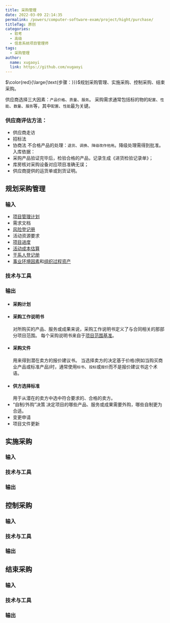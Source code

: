 ```yaml
---
title: 采购管理
date: 2022-03-09 22:14:35
permalink: /powers/computer-software-exam/project/hight/purchase/
titleTag: 原创
categories: 
  - 软考
  - 高级
  - 信息系统项目管理师
tags: 
  - 采购管理
author: 
  name: xugaoyi
  link: https://github.com/xugaoyi
---
```


$\color{red}{\large{\text{步骤：}}}$规划采购管理、实施采购、控制采购、结束采购。

供应商选择三大因素：`产品价格`、`质量`、`服务`。
采购需求通常包括标的物的`配置`、`性能`、`数量`、`服务`等，其中`配置`、`性能`最为关键。

<!-- more -->

### 供应商评估方法：
- 供应商走访
- 招标法
- 协商法
不合格产品的处理：`退货`、`调换`、`降级改作他用`。降级处理需得到批准。
入库依据：
- 采购产品验证完毕后，检验合格的产品，记录生成《进货检验记录单》；
- 库房核对采购设备对应项目准确无误；
- 供应商提供的运货单或到货证明。

## 规划采购管理

### 输入
- [项目管理计划](01.整体管理.md#项目管理计划)
- 需求文档
- [风险登记册](09.风险管理.md#风险登记册)
- 活动资源要求
- [项目进度](03.进度管理.md#进度基准)
- [活动成本估算](04.成本管理.md#2估算成本)
- [干系人登记册](08.干系人管理.md#干系人登记册)
- [事业环境因素](01.整体管理.md#事业环境因素)和[组织过程资产](01.整体管理.md#组织过程资产)
### 技术与工具

### 输出
- #### 采购计划
- #### 采购工作说明书
  对所购买的产品、服务或成果来说，采购工作说明书定义了与合同相关的那部分项目范围。
  每个采购说明书来自于[项目范围基准](02.范围管理.md#范围基准-scope-baseline)。
- #### 采购文件
  用来得到潜在卖方的报价建议书。
  当选择卖方的决定基于价格(例如当购买商业产品或标准产品)时，通常使用`标书`、`投标`或`报价`而不是报价建议书这个术语。
- #### 供方选择标准
  用于从潜在的卖方中选中符合要求的、合格的卖方。
- “自制/外购”决策
  决定项目的哪些产品、服务或成果需要外购，哪些自制更为合适。
- 变更申请
- 项目文件更新
## 实施采购

### 输入

### 技术与工具

### 输出

## 控制采购

### 输入

### 技术与工具

### 输出

## 结束采购

### 输入

### 技术与工具

### 输出
